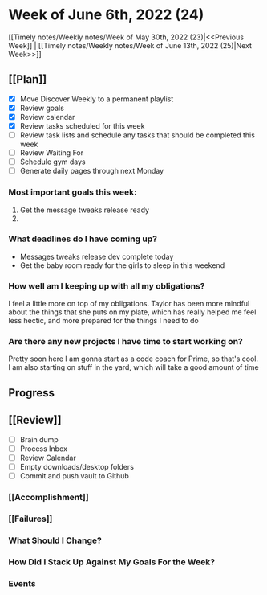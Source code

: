 # Week of June 6th, 2022 (24)

[[Timely notes/Weekly notes/Week of May 30th, 2022 (23)|<<Previous Week]] | [[Timely notes/Weekly notes/Week of June 13th, 2022 (25)|Next Week>>]]

## [[Plan]]

- [x] Move Discover Weekly to a permanent playlist
- [x] Review goals
- [x] Review calendar
- [x] Review tasks scheduled for this week
- [ ] Review task lists and schedule any tasks that should be completed this week
- [ ] Review Waiting For
- [ ] Schedule gym days
- [ ] Generate daily pages through next Monday

### Most important goals this week:

1. Get the message tweaks release ready
2. 

### What deadlines do I have coming up?

- Messages tweaks release dev complete today
- Get the baby room ready for the girls to sleep in this weekend

### How well am I keeping up with all my obligations?

I feel a little more on top of my obligations. Taylor has been more mindful about the things that she puts on my plate, which has really helped me feel less hectic, and more prepared for the things I need to do

### Are there any new projects I have time to start working on?

Pretty soon here I am gonna start as a code coach for Prime, so that's cool. I am also starting on stuff in the yard, which will take a good amount of time

## Progress

## [[Review]]

- [ ] Brain dump
- [ ] Process Inbox
- [ ] Review Calendar
- [ ] Empty downloads/desktop folders
- [ ] Commit and push vault to Github

### [[Accomplishment]]

### [[Failures]]

### What Should I Change?

### How Did I Stack Up Against My Goals For the Week?

### Events